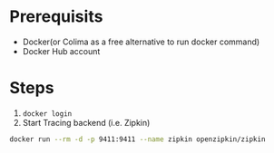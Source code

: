 # Prerequisits
- Docker(or Colima as a free alternative to run docker command)
- Docker Hub account

# Steps
1. `docker login`
1. Start Tracing backend (i.e. Zipkin)
```bash
docker run --rm -d -p 9411:9411 --name zipkin openzipkin/zipkin
```